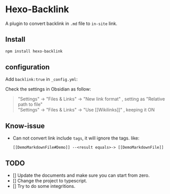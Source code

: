 # Hexo-Backlink

A plugin to convert backlink in `.md` file to `in-site` link.

## Install

```bash
npm install hexo-backlink
```

## configuration

Add `backlink:true` in `_config.yml`:

Check the settings in Obsidian as follow:

> "Settings" -> "Files & Links" -> "New link format" , setting as "Relative path to file"  
> "Settings" -> "Files & Links" -> "Use [[Wikilinks]]" , keeping it ON 

## Know-issue

- Can not convert link include `tags`, it will ignore the tags. like:

  ```
  [[DemoMarkdownFile#Demo]] --<result equals>-> [[DemoMarkdownFile]]
  ```

## TODO

- [] Update the documents and make sure you can start from zero.
- [] Change the project to typescript.
- [] Try to do some integritions.
